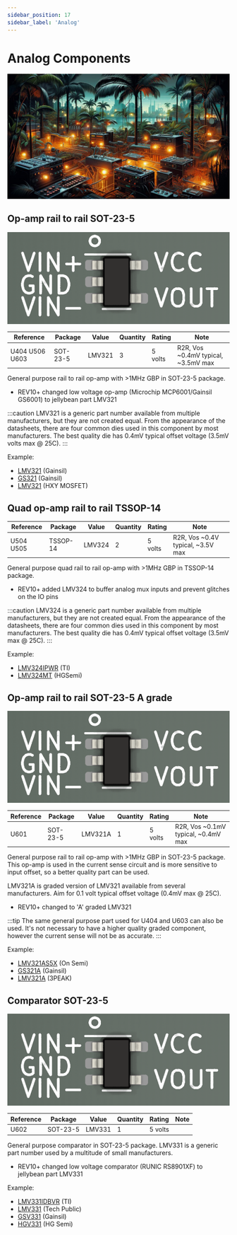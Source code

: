 ```yaml
---
sidebar_position: 17
sidebar_label: 'Analog'
---
```


# Analog Components

![](./img/analog.jpg)

## Op-amp rail to rail SOT-23-5

![c](./img/lmv321.png "c")

|**Reference**|**Package**|**Value**|**Quantity**|**Rating**|**Note**|
|-|-|-|-|-|-|
|U404 U506 U603|SOT-23-5|LMV321  |3  |5 volts  |R2R, Vos ~0.4mV typical, ~3.5mV max  |

General purpose rail to rail op-amp with >1MHz GBP in SOT-23-5 package. 

- REV10+ changed low voltage op-amp (Microchip MCP6001/Gainsil GS6001) to jellybean part LMV321

:::caution
LMV321 is a generic part number available from multiple manufacturers, but they are not created equal. From the appearance of the datasheets, there are four common dies used in this component by most manufacturers. The best quality die has 0.4mV typical offset voltage (3.5mV volts max @ 25C).
:::

Example:

*   [LMV321](https://item.szlcsc.com/336841.html) (Gainsil) 
*   [GS321](https://item.szlcsc.com/169043.html) (Gainsil)
*   [LMV321](https://item.szlcsc.com/7814926.html) (HXY MOSFET)

## Quad op-amp rail to rail TSSOP-14

|**Reference**|**Package**|**Value**|**Quantity**|**Rating**|**Note**|
|-|-|-|-|-|-|
|U504 U505|TSSOP-14|LMV324 |2  |5 volts  |R2R, Vos ~0.4V typical, ~3.5V max  |

General purpose quad rail to rail op-amp with >1MHz GBP in TSSOP-14 package. 

- REV10+ added LMV324 to buffer analog mux inputs and prevent glitches on the IO pins

:::caution
LMV324 is a generic part number available from multiple manufacturers, but they are not created equal. From the appearance of the datasheets, there are four common dies used in this component by most manufacturers. The best quality die has 0.4mV typical offset voltage (3.5mV max @ 25C).
:::

Example:

*   [LMV324IPWR](https://item.szlcsc.com/381452.html) (TI) 
*   [LMV324MT](https://item.szlcsc.com/3498017.html) (HGSemi)

## Op-amp rail to rail SOT-23-5 A grade

![c](./img/lmv321.png "c")

|**Reference**|**Package**|**Value**|**Quantity**|**Rating**|**Note**|
|-|-|-|-|-|-|
|U601|SOT-23-5|LMV321A  |1  |5 volts  |R2R, Vos ~0.1mV typical, ~0.4mV max  |

General purpose rail to rail op-amp with >1MHz GBP in SOT-23-5 package. This op-amp is used in the current sense circuit and is more sensitive to input offset, so a better quality part can be used.

LMV321A is graded version of LMV321 available from several manufacturers. Aim for 0.1 volt typical offset voltage (0.4mV max @ 25C).

- REV10+ changed to 'A' graded LMV321

:::tip
The same general purpose part used for U404 and U603 can also be used. It's not necessary to have a higher quality graded component, however the current sense will not be as accurate.
:::

Example:

*   [LMV321AS5X](https://item.szlcsc.com/165892.html) (On Semi) 
*   [GS321A](https://item.szlcsc.com/427641.html) (Gainsil)
*   [LMV321A](https://item.szlcsc.com/3027065.html) (3PEAK)

## Comparator SOT-23-5

![6](./img/lmv331.png "6")

|**Reference**|**Package**|**Value**|**Quantity**|**Rating**|**Note**|
|-|-|-|-|-|-|
|U602  |SOT-23-5|LMV331|1  |5 volts  | 

General purpose comparator in SOT-23-5 package. LMV331 is a generic part number used by a multitude of small manufacturers.

- REV10+ changed low voltage comparator (RUNIC RS8901XF) to jellybean part LMV331

Example:

*   [LMV331IDBVR](https://item.szlcsc.com/35702.html) (TI)
*   [LMV331](https://item.szlcsc.com/8395212.html) (Tech Public)
*   [GSV331](https://item.szlcsc.com/3256341.html) (Gainsil)
*   [HGV331](https://item.szlcsc.com/5691724.html) (HG Semi)
